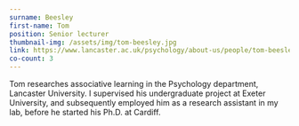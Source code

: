 ```yaml
---
surname: Beesley
first-name: Tom
position: Senior lecturer
thumbnail-img: /assets/img/tom-beesley.jpg
link: https://www.lancaster.ac.uk/psychology/about-us/people/tom-beesley
co-count: 3
---
```


Tom researches associative learning in the Psychology department, Lancaster University. I supervised his undergraduate project at Exeter University, and subsequently employed him as a research assistant in my lab, before he started his Ph.D. at Cardiff.





